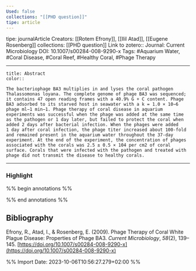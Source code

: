```yaml
---
Used: false
collections: "[[PHD question]]"
tipe: article
---
```

tipe: journalArticle
Creators: [[Rotem Efrony]], [[Ilil Atad]], [[Eugene Rosenberg]]
collections: [[PHD question]]
Link to zotero:: 
Journal: Current Microbiology
DOI: 10.1007/s00284-008-9290-x
Tags: #Aquarium Water, #Coral Disease, #Coral Reef, #Healthy Coral, #Phage Therapy

---
```ad-note
title: Abstract
color:: 

The bacteriophage BA3 multiplies in and lyses the coral pathogen Thalassomonas loyana. The complete genome of phage BA3 was sequenced; it contains 47 open reading frames with a 40.9% G + C content. Phage BA3 adsorbed to its starved host in seawater with a k = 1.0 × 10−6 phage ml−1 min−1. Phage therapy of coral disease in aquarium experiments was successful when the phage was added at the same time as the pathogen or 1 day later, but failed to protect the coral when added 2 days after bacterial infection. When the phages were added 1 day after coral infection, the phage titer increased about 100-fold and remained present in the aquarium water throughout the 37-day experiment. At the end of the experiment, the concentration of phages associated with the corals was 2.5 ± 0.5 × 104 per cm2 of coral surface. Corals that were infected with the pathogen and treated with phage did not transmit the disease to healthy corals.

```

---
### Highlight

%% begin annotations %%

%% end annotations %%

## Bibliography

Efrony, R., Atad, I., & Rosenberg, E. (2009). Phage Therapy of Coral White Plague Disease: Properties of Phage BA3. _Current Microbiology_, _58_(2), 139–145. [https://doi.org/10.1007/s00284-008-9290-x](https://doi.org/10.1007/s00284-008-9290-x)

%% Import Date: 2023-10-06T10:56:27.279+02:00 %%
